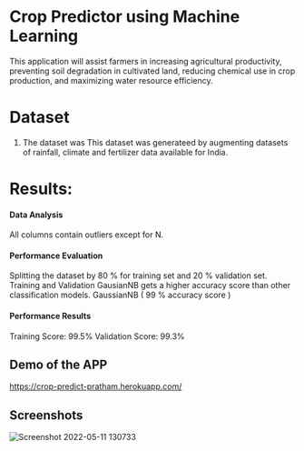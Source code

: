 
# Crop Predictor using Machine Learning
This application will assist farmers in increasing agricultural productivity, preventing soil degradation in cultivated land, reducing chemical use in crop production, and maximizing water resource efficiency.


# Dataset
1. The dataset was This dataset was generateed by augmenting datasets of rainfall, climate and fertilizer data available for India.



# Results:
#### Data Analysis
All columns contain outliers except for N.
#### Performance Evaluation
Splitting the dataset by 80 % for training set and 20 % validation set.
Training and Validation
GausianNB gets a higher accuracy score than other classification models.
GaussianNB ( 99 % accuracy score )

#### Performance Results
Training Score: 99.5%
Validation Score: 99.3%

## Demo of the APP
https://crop-predict-pratham.herokuapp.com/ 

## Screenshots 
![Screenshot 2022-05-11 130733](https://user-images.githubusercontent.com/65961117/167796432-b067cc7f-ec2a-454a-9831-7daa9f9ec788.png)
